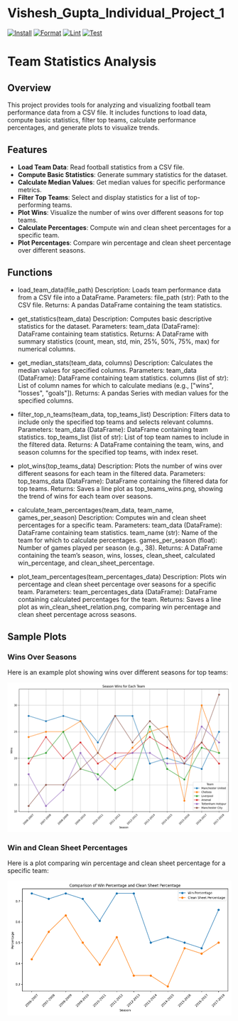 # Vishesh_Gupta_Individual_Project_1

[![Install](https://github.com/nogibjj/Vishesh_Gupta_Individual_Project_1/actions/workflows/cicd.yml/badge.svg)](https://github.com/nogibjj/Vishesh_Gupta_Individual_Project_1/actions/workflows/cicd.yml)
[![Format](https://github.com/nogibjj/Vishesh_Gupta_Individual_Project_1/actions/workflows/format.yml/badge.svg)](https://github.com/nogibjj/Vishesh_Gupta_Individual_Project_1/actions/workflows/format.yml)
[![Lint](https://github.com/nogibjj/Vishesh_Gupta_Individual_Project_1/actions/workflows/lint.yml/badge.svg)](https://github.com/nogibjj/Vishesh_Gupta_Individual_Project_1/actions/workflows/lint.yml)
[![Test](https://github.com/nogibjj/Vishesh_Gupta_Individual_Project_1/actions/workflows/test.yml/badge.svg)](https://github.com/nogibjj/Vishesh_Gupta_Individual_Project_1/actions/workflows/test.yml)

# Team Statistics Analysis

## Overview

This project provides tools for analyzing and visualizing football team performance data from a CSV file. It includes functions to load data, compute basic statistics, filter top teams, calculate performance percentages, and generate plots to visualize trends.

## Features

- **Load Team Data**: Read football statistics from a CSV file.
- **Compute Basic Statistics**: Generate summary statistics for the dataset.
- **Calculate Median Values**: Get median values for specific performance metrics.
- **Filter Top Teams**: Select and display statistics for a list of top-performing teams.
- **Plot Wins**: Visualize the number of wins over different seasons for top teams.
- **Calculate Percentages**: Compute win and clean sheet percentages for a specific team.
- **Plot Percentages**: Compare win percentage and clean sheet percentage over different seasons.

## Functions

- load_team_data(file_path)
Description: Loads team performance data from a CSV file into a DataFrame.
Parameters: file_path (str): Path to the CSV file.
Returns: A pandas DataFrame containing the team statistics.

- get_statistics(team_data)
Description: Computes basic descriptive statistics for the dataset.
Parameters: team_data (DataFrame): DataFrame containing team statistics.
Returns: A DataFrame with summary statistics (count, mean, std, min, 25%, 50%, 75%, max) for numerical columns.

- get_median_stats(team_data, columns)
Description: Calculates the median values for specified columns.
Parameters: team_data (DataFrame): DataFrame containing team statistics. columns (list of str): List of column names for which to calculate medians (e.g., ["wins", "losses", "goals"]).
Returns: A pandas Series with median values for the specified columns.

- filter_top_n_teams(team_data, top_teams_list)
Description: Filters data to include only the specified top teams and selects relevant columns.
Parameters: team_data (DataFrame): DataFrame containing team statistics. top_teams_list (list of str): List of top team names to include in the filtered data.
Returns: A DataFrame containing the team, wins, and season columns for the specified top teams, with index reset.

- plot_wins(top_teams_data)
Description: Plots the number of wins over different seasons for each team in the filtered data.
Parameters: top_teams_data (DataFrame): DataFrame containing the filtered data for top teams.
Returns: Saves a line plot as top_teams_wins.png, showing the trend of wins for each team over seasons.

- calculate_team_percentages(team_data, team_name, games_per_season)
Description: Computes win and clean sheet percentages for a specific team.
Parameters: team_data (DataFrame): DataFrame containing team statistics. team_name (str): Name of the team for which to calculate percentages.
games_per_season (float): Number of games played per season (e.g., 38).
Returns: A DataFrame containing the team’s season, wins, losses, clean_sheet, calculated win_percentage, and clean_sheet_percentage.

- plot_team_percentages(team_percentages_data)
Description: Plots win percentage and clean sheet percentage over seasons for a specific team.
Parameters: team_percentages_data (DataFrame): DataFrame containing calculated percentages for the team.
Returns: Saves a line plot as win_clean_sheet_relation.png, comparing win percentage and clean sheet percentage across seasons.

## Sample Plots

### Wins Over Seasons

Here is an example plot showing wins over different seasons for top teams:

![Top Teams Wins](top_teams_wins.png)

### Win and Clean Sheet Percentages

Here is a plot comparing win percentage and clean sheet percentage for a specific team:

![Win and Clean Sheet Percentages](win_clean_sheet_relation.png)
